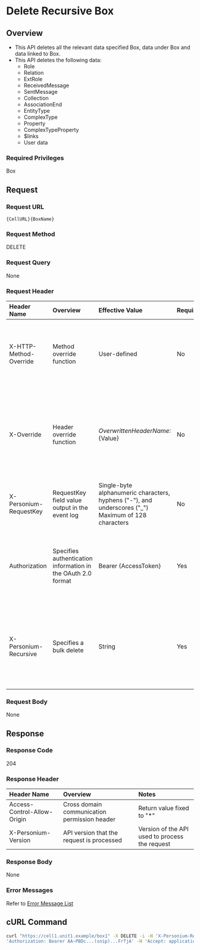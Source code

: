 # Delete Recursive Box

## Overview

* This API deletes all the relevant data specified Box, data under Box and data linked to Box.
* This API deletes the following data:
    * Role
    * Relation
    * ExtRole
    * ReceivedMessage
    * SentMessage
    * Collection
    * AssociationEnd
    * EntityType
    * ComplexType
    * Property
    * ComplexTypeProperty
    * $links
    * User data

### Required Privileges

Box


## Request

### Request URL

```
{CellURL}{BoxName}
```

### Request Method

DELETE

### Request Query

None

### Request Header

|Header Name|Overview|Effective Value|Required|Notes|
|:--|:--|:--|:--|:--|
|X-HTTP-Method-Override|Method override function|User-defined|No|Specifying this value in a request with the POST method indicates that the specified value is used as the method|
|X-Override|Header override function|${OverwrittenHeaderName}:${Value}|No|The normal HTTP header value is overwritten. Specify multiple X-Override headers for the overwriting of multiple headers|
|X-Personium-RequestKey|RequestKey field value output in the event log|Single-byte alphanumeric characters, hyphens ("-"), and underscores ("_")<br>Maximum of 128 characters|No|PCS-${32 character string with UUID} by default|
|Authorization|Specifies authentication information in the OAuth 2.0 format|Bearer {AccessToken}|Yes|* Authentication tokens are the tokens acquired using the Authentication Token Acquisition API|
|X-Personium-Recursive|Specifies a bulk delete|String|Yes|True:This API implements the bulk delete<br>When there is no specified header or False: returns the error response code 412|

### Request Body

None


## Response

### Response Code

204

### Response Header

|Header Name|Overview|Notes|
|:--|:--|:--|
|Access-Control-Allow-Origin|Cross domain communication permission header|Return value fixed to "*"|
|X-Personium-Version|API version that the request is processed|Version of the API used to process the request|

### Response Body

None

### Error Messages

Refer to [Error Message List](004_Error_Messages.md)


## cURL Command

```sh
curl "https://cell1.unit1.example/box1" -X DELETE -i -H 'X-Personium-Recursive: true' -H \
'Authorization: Bearer AA~PBDc...(snip)...FrTjA' -H 'Accept: application/json'
```

